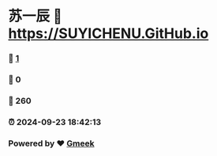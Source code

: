 # 苏一辰 :link: https://SUYICHENU.GitHub.io 
### :page_facing_up: [1](https://SUYICHENU.GitHub.io/tag.html) 
### :speech_balloon: 0 
### :hibiscus: 260 
### :alarm_clock: 2024-09-23 18:42:13 
### Powered by :heart: [Gmeek](https://github.com/Meekdai/Gmeek)
